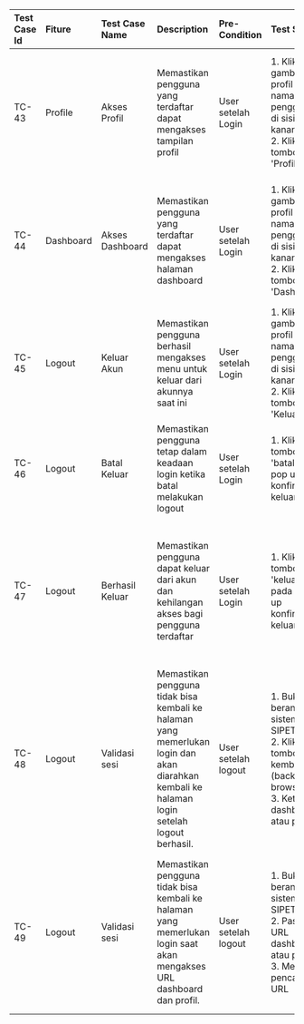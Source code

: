 | Test Case Id | Fiture    | Test Case Name  | Description                                                                                                                                  | Pre-Condition       | Test Step                                                                                                            | Expected Result                                                                                                                                 | Actual Result | Status | Note |
| :----------- | :-------- | :-------------- | :------------------------------------------------------------------------------------------------------------------------------------------- | :------------------ | :------------------------------------------------------------------------------------------------------------------- | :---------------------------------------------------------------------------------------------------------------------------------------------- | :------------ | :----- | :--- |
| TC-43        | Profile   | Akses Profil    | Memastikan pengguna yang terdaftar dapat mengakses tampilan profil                                                                           | User setelah Login  | 1. Klik gambar foto profil atau nama pengguna di sisi kanan atas<br/>2. Klik tombol 'Profil'                         | Pengguna berhasil mengakses halaman profil. Sistem menampilkan rincian profil yang sesuai dengan biodata pengguna.                              |               |        |      |
| TC-44        | Dashboard | Akses Dashboard | Memastikan pengguna yang terdaftar dapat mengakses halaman dashboard                                                                         | User setelah Login  | 1. Klik gambar foto profil atau nama pengguna di sisi kanan atas<br/>2. Klik tombol 'Dashboard'                      | Pengguna berhasil mengakses halaman profil. Sistem menampilkan halaman dashboard sesuai hak akses peran pengguna.                               |               |        |      |
| TC-45        | Logout    | Keluar Akun     | Memastikan pengguna berhasil mengakses menu untuk keluar dari akunnya saat ini                                                               | User setelah Login  | 1. Klik gambar foto profil atau nama pengguna di sisi kanan atas<br/>2. Klik tombol 'Keluar'                         | Sistem menampilkan popup konfirmasi logout ("Keluar dari akun?")                                                                                |               |        |      |
| TC-46        | Logout    | Batal Keluar    | Memastikan pengguna tetap dalam keadaan login ketika batal melakukan logout                                                                  | User setelah Login  | 1. Klik tombol 'batal' pada pop up konfirmasi keluar                                                                 | Pengguna tetap dalam keadaan login dan memiliki akses bagi pengguna terdaftar.                                                                  |               |        |      |
| TC-47        | Logout    | Berhasil Keluar | Memastikan pengguna dapat keluar dari akun dan kehilangan akses bagi pengguna terdaftar                                                      | User setelah Login  | 1. Klik tombol 'keluar' pada pop up konfirmasi keluar                                                                | Sesi pengguna berakhir dan pengguna diarahkan ke halaman beranda. Pengguna tidak lagi bisa mengakses halaman Profil dan Dashboard.              |               |        |      |
| TC-48        | Logout    | Validasi sesi   | Memastikan pengguna tidak bisa kembali ke halaman yang memerlukan login dan akan diarahkan kembali ke halaman login setelah logout berhasil. | User setelah logout | 1. Buka beranda sistem SIPETAHUT<br/>2. Klik tombol kembali (back) di browser<br/>3. Ketik URL dashboard atau profil | Pengguna tidak dapat mengakses halaman yang memerlukan login dengantombol kembali (back) di browser dan akan mengarahkan kehalaman Login        |               |        |      |
| TC-49        | Logout    | Validasi sesi   | Memastikan pengguna tidak bisa kembali ke halaman yang memerlukan login saat akan mengakses URL dashboard dan profil.                        | User setelah logout | 1. Buka beranda sistem SIPETAHUT<br/>2. Paste URL dashboard atau profil<br/>3. Memulai pencarian URL                 | Pengguna tidak dapat mengakses halaman yang memerlukan login dengan dengan URL pada akses Login di browser dan akan mengarahkan kehalaman Login |               |        |      |
